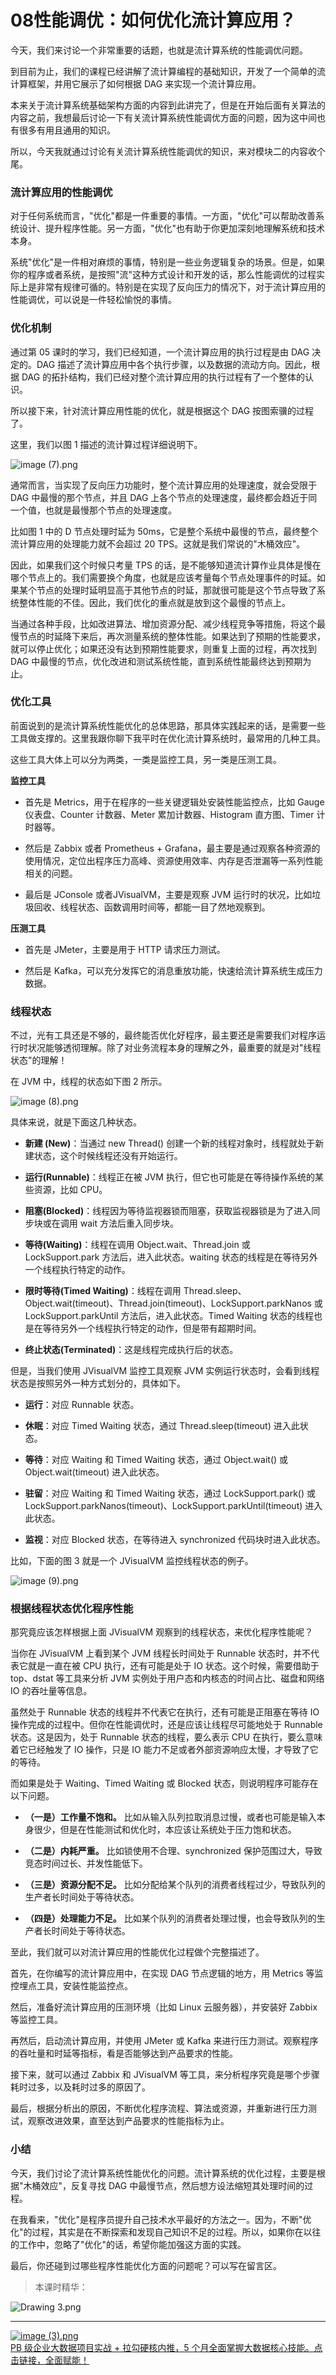 # 08性能调优：如何优化流计算应用？

今天，我们来讨论一个非常重要的话题，也就是流计算系统的性能调优问题。

到目前为止，我们的课程已经讲解了流计算编程的基础知识，开发了一个简单的流计算框架，并用它展示了如何根据 DAG 来实现一个流计算应用。

本来关于流计算系统基础架构方面的内容到此讲完了，但是在开始后面有关算法的内容之前，我想最后讨论一下有关流计算系统性能调优方面的问题，因为这中间也有很多有用且通用的知识。

所以，今天我就通过讨论有关流计算系统性能调优的知识，来对模块二的内容收个尾。

### 流计算应用的性能调优

对于任何系统而言，"优化"都是一件重要的事情。一方面，"优化"可以帮助改善系统设计、提升程序性能。另一方面，"优化"也有助于你更加深刻地理解系统和技术本身。

系统"优化"是一件相对麻烦的事情，特别是一些业务逻辑复杂的场景。但是，如果你的程序或者系统，是按照"流"这种方式设计和开发的话，那么性能调优的过程实际上是非常有规律可循的。特别是在实现了反向压力的情况下，对于流计算应用的性能调优，可以说是一件轻松愉悦的事情。

### 优化机制

通过第 05 课时的学习，我们已经知道，一个流计算应用的执行过程是由 DAG 决定的。DAG 描述了流计算应用中各个执行步骤，以及数据的流动方向。因此，根据 DAG 的拓扑结构，我们已经对整个流计算应用的执行过程有了一个整体的认识。

所以接下来，针对流计算应用性能的优化，就是根据这个 DAG 按图索骥的过程了。

这里，我们以图 1 描述的流计算过程详细说明下。


<Image alt="image (7).png" src="https://s0.lgstatic.com/i/image6/M00/03/AF/CioPOWAfi6WAGGyPAAHY66SfwU4904.png"/> 


通常而言，当实现了反向压力功能时，整个流计算应用的处理速度，就会受限于 DAG 中最慢的那个节点，并且 DAG 上各个节点的处理速度，最终都会趋近于同一个值，也就是最慢那个节点的处理速度。

比如图 1 中的 D 节点处理时延为 50ms，它是整个系统中最慢的节点，最终整个流计算应用的处理能力就不会超过 20 TPS。这就是我们常说的"木桶效应"。

因此，如果我们这个时候只考量 TPS 的话，是不能够知道流计算作业具体是慢在哪个节点上的。我们需要换个角度，也就是应该考量每个节点处理事件的时延。如果某个节点的处理时延明显高于其他节点的时延，那就很可能是这个节点导致了系统整体性能的不佳。因此，我们优化的重点就是放到这个最慢的节点上。

当通过各种手段，比如改进算法、增加资源分配、减少线程竞争等措施，将这个最慢节点的时延降下来后，再次测量系统的整体性能。如果达到了预期的性能要求，就可以停止优化；如果还没有达到预期性能要求，则重复上面的过程，再次找到 DAG 中最慢的节点，优化改进和测试系统性能，直到系统性能最终达到预期为止。

### 优化工具

前面说到的是流计算系统性能优化的总体思路，那具体实践起来的话，是需要一些工具做支撑的。这里我跟你聊下我平时在优化流计算系统时，最常用的几种工具。

这些工具大体上可以分为两类，一类是监控工具，另一类是压测工具。

**监控工具**

* 首先是 Metrics，用于在程序的一些关键逻辑处安装性能监控点，比如 Gauge 仪表盘、Counter 计数器、Meter 累加计数器、Histogram 直方图、Timer 计时器等。

* 然后是 Zabbix 或者 Prometheus + Grafana，最主要是通过观察各种资源的使用情况，定位出程序压力高峰、资源使用效率、内存是否泄漏等一系列性能相关的问题。

* 最后是 JConsole 或者JVisualVM，主要是观察 JVM 运行时的状况，比如垃圾回收、线程状态、函数调用时间等，都能一目了然地观察到。

**压测工具**

* 首先是 JMeter，主要是用于 HTTP 请求压力测试。

* 然后是 Kafka，可以充分发挥它的消息重放功能，快速给流计算系统生成压力数据。

### 线程状态

不过，光有工具还是不够的，最终能否优化好程序，最主要还是需要我们对程序运行时状况能够透彻理解。除了对业务流程本身的理解之外，最重要的就是对"线程状态"的理解！

在 JVM 中，线程的状态如下图 2 所示。


<Image alt="image (8).png" src="https://s0.lgstatic.com/i/image6/M00/03/B1/Cgp9HWAfi6-AW9H4AAId1awt1cE955.png"/> 


具体来说，就是下面这几种状态。

* **新建 (New)**：当通过 new Thread() 创建一个新的线程对象时，线程就处于新建状态，这个时候线程还没有开始运行。

* **运行(Runnable)**：线程正在被 JVM 执行，但它也可能是在等待操作系统的某些资源，比如 CPU。

* **阻塞(Blocked)**：线程因为等待监视器锁而阻塞，获取监视器锁是为了进入同步块或在调用 wait 方法后重入同步块。

* **等待(Waiting)**：线程在调用 Object.wait、Thread.join 或 LockSupport.park 方法后，进入此状态。waiting 状态的线程是在等待另外一个线程执行特定的动作。

* **限时等待(Timed Waiting)**：线程在调用 Thread.sleep、Object.wait(timeout)、Thread.join(timeout)、LockSupport.parkNanos 或 LockSupport.parkUntil 方法后，进入此状态。Timed Waiting 状态的线程也是在等待另外一个线程执行特定的动作，但是带有超期时间。

* **终止状态(Terminated)**：这是线程完成执行后的状态。

但是，当我们使用 JVisualVM 监控工具观察 JVM 实例运行状态时，会看到线程状态是按照另外一种方式划分的，具体如下。

* **运行**：对应 Runnable 状态。

* **休眠**：对应 Timed Waiting 状态，通过 Thread.sleep(timeout) 进入此状态。

* **等待**：对应 Waiting 和 Timed Waiting 状态，通过 Object.wait() 或 Object.wait(timeout) 进入此状态。

* **驻留**：对应 Waiting 和 Timed Waiting 状态，通过 LockSupport.park() 或LockSupport.parkNanos(timeout)、LockSupport.parkUntil(timeout) 进入此状态。

* **监视**：对应 Blocked 状态，在等待进入 synchronized 代码块时进入此状态。

比如，下面的图 3 就是一个 JVisualVM 监控线程状态的例子。


<Image alt="image (9).png" src="https://s0.lgstatic.com/i/image6/M00/03/B1/Cgp9HWAfi7eAOVweAAOi8g-5C-4062.png"/> 


### 根据线程状态优化程序性能

那究竟应该怎样根据上面 JVisualVM 观察到的线程状态，来优化程序性能呢？

当你在 JVisualVM 上看到某个 JVM 线程长时间处于 Runnable 状态时，并不代表它就是一直在被 CPU 执行，还有可能是处于 IO 状态。这个时候，需要借助于 top、dstat 等工具来分析 JVM 实例处于用户态和内核态的时间占比、磁盘和网络 IO 的吞吐量等信息。

虽然处于 Runnable 状态的线程并不代表它在执行，还有可能是正阻塞在等待 IO 操作完成的过程中。但你在性能调优时，还是应该让线程尽可能地处于 Runnable 状态。这是因为，处于 Runnable 状态的线程，要么表示 CPU 在执行，要么意味着它已经触发了 IO 操作，只是 IO 能力不足或者外部资源响应太慢，才导致了它的等待。

而如果是处于 Waiting、Timed Waiting 或 Blocked 状态，则说明程序可能存在以下问题。

* **（一是）工作量不饱和。** 比如从输入队列拉取消息过慢，或者也可能是输入本身很少，但是在性能测试和优化时，本应该让系统处于压力饱和状态。

* **（二是）内耗严重。** 比如锁使用不合理、synchronized 保护范围过大，导致竞态时间过长、并发性能低下。

* **（三是）资源分配不足。** 比如分配给某个队列的消费者线程过少，导致队列的生产者长时间处于等待状态。

* **（四是）处理能力不足。** 比如某个队列的消费者处理过慢，也会导致队列的生产者长时间处于等待状态。

至此，我们就可以对流计算应用的性能优化过程做个完整描述了。

首先，在你编写的流计算应用中，在实现 DAG 节点逻辑的地方，用 Metrics 等监控埋点工具，安装性能监控点。

然后，准备好流计算应用的压测环境（比如 Linux 云服务器），并安装好 Zabbix 等监控工具。

再然后，启动流计算应用，并使用 JMeter 或 Kafka 来进行压力测试。观察程序的吞吐量和时延等指标，看是否能够达到产品要求的性能。

接下来，就可以通过 Zabbix 和 JVisualVM 等工具，来分析程序究竟是哪个步骤耗时过多，以及耗时过多的原因了。

最后，根据分析出的原因，不断优化程序流程、算法或资源，并重新进行压力测试，观察改进效果，直至达到产品要求的性能指标为止。

### 小结

今天，我们讨论了流计算系统性能优化的问题。流计算系统的优化过程，主要是根据"木桶效应"，反复寻找 DAG 中最慢节点，然后想方设法缩短其处理时间的过程。

在我看来，"优化"是程序员提升自己技术水平最好的方法之一。因为，不断"优化"的过程，其实是在不断探索和发现自己知识不足的过程。所以，如果你在以往的工作中，忽略了"优化"的话，希望你能加强这方面的实践。

最后，你还碰到过哪些程序性能优化方面的问题呢？可以写在留言区。
> 本课时精华：


<Image alt="Drawing 3.png" src="https://s0.lgstatic.com/i/image6/M00/02/2E/Cgp9HWAc-6SAeWe4AAqE3o5hq0c248.png"/> 


*** ** * ** ***

[
<Image alt="image (3).png" src="https://s0.lgstatic.com/i/image2/M01/0C/98/CgpVE2AZCKKAa8TbAAUCrlmIuEw611.png"/> 
](https://kaiwu.lagou.com/data_enhancement.html?utm_source=lagouedu&utm_medium=zhuanlan&utm_campaign=%E5%A4%A7%E6%95%B0%E6%8D%AE%E5%BC%80%E5%8F%91%E9%AB%98%E8%96%AA%E8%AE%AD%E7%BB%83%E8%90%A5#/index)  
[PB 级企业大数据项目实战 + 拉勾硬核内推，5 个月全面掌握大数据核心技能。点击链接，全面赋能！](https://kaiwu.lagou.com/data_enhancement.html?utm_source=lagouedu&utm_medium=zhuanlan&utm_campaign=%E5%A4%A7%E6%95%B0%E6%8D%AE%E5%BC%80%E5%8F%91%E9%AB%98%E8%96%AA%E8%AE%AD%E7%BB%83%E8%90%A5#/index)

